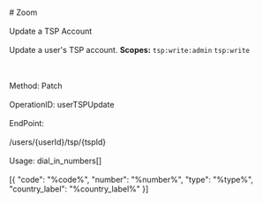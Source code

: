 <br>#     Zoom</br>
<br>Update a TSP Account</br>
<br>Update a user's TSP account.
**Scopes:** `tsp:write:admin` `tsp:write`
 
</br>
<br>Method: Patch</br>
<br>OperationID: userTSPUpdate</br>
<br>EndPoint:</br>
<br>/users/{userId}/tsp/{tspId}</br>
<br>Usage: dial_in_numbers[]</br>
<br>[{
  "code": "%code%",
  "number": "%number%",
  "type": "%type%",
  "country_label": "%country_label%"
}]</br>
